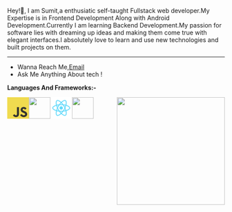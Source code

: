  Hey!🙂, I am Sumit,a enthusiatic self-taught Fullstack web developer.My Expertise is in Frontend Development Along with Android Development.Currently I am learning Backend Development.My passion for software lies with dreaming up ideas and making them come true with elegant interfaces.I absolutely love to learn and use new technologies and built projects on them. 

---

- Wanna Reach Me,[Email](sumit894sumit@gmail.com)
- Ask Me Anything About tech !

**Languages And Frameworks:-**

<img src="https://raw.githubusercontent.com/github/explore/80688e429a7d4ef2fca1e82350fe8e3517d3494d/topics/javascript/javascript.png" width="50" height="50" align="left">

<img src="https://user-images.githubusercontent.com/78703736/164985211-32c71606-48ad-45ee-aa10-5b19b3eaf101.png" width="50" height="50" align="left">
<img src="https://raw.githubusercontent.com/github/explore/80688e429a7d4ef2fca1e82350fe8e3517d3494d/topics/react/react.png" width="50" height="50" align="left">
<img src="https://www.drupal.org/files/project-images/bootstrap-stack.png" width="50" height="50" align="left">
<!-- <img src="" width="50" height="50" align="left">
<img src="" width="50" height="50" align="left"> -->



<img src="https://media1.giphy.com/media/u2pmTWUi0MXjyrMaVj/giphy.gif?cid=ecf05e47rc7x0udeoztxwm40clrfne6z9hje8lnih1op6lwu&rid=giphy.gif&ct=g" width="250" height="250" align="right"/>



<!---
SumitMish23/SumitMish23 is a ✨ special ✨ repository because its `README.md` (this file) appears on your GitHub profile.
You can click the Preview link to take a look at your changes.
--->
